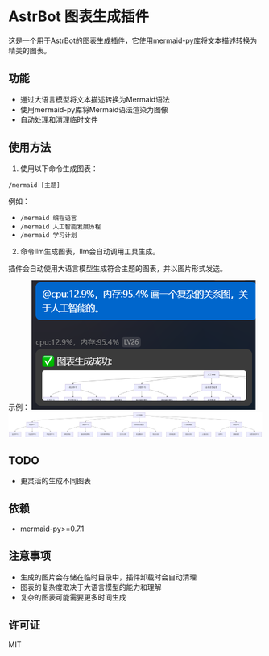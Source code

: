 # AstrBot 图表生成插件

这是一个用于AstrBot的图表生成插件，它使用mermaid-py库将文本描述转换为精美的图表。

## 功能

- 通过大语言模型将文本描述转换为Mermaid语法
- 使用mermaid-py库将Mermaid语法渲染为图像
- 自动处理和清理临时文件

## 使用方法

1. 使用以下命令生成图表：

```
/mermaid [主题]
```

例如：
- `/mermaid 编程语言`
- `/mermaid 人工智能发展历程`
- `/mermaid 学习计划`

2. 命令llm生成图表，llm会自动调用工具生成。

插件会自动使用大语言模型生成符合主题的图表，并以图片形式发送。

示例：
![示例](image/1.png)
![详细](image/2.jpg)

## TODO
- 更灵活的生成不同图表

## 依赖

- mermaid-py>=0.7.1
  
## 注意事项

- 生成的图片会存储在临时目录中，插件卸载时会自动清理
- 图表的复杂度取决于大语言模型的能力和理解
- 复杂的图表可能需要更多时间生成

## 许可证

MIT
